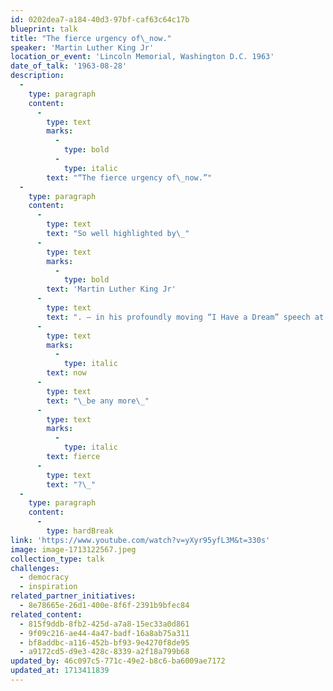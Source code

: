 ```yaml
---
id: 0202dea7-a184-40d3-97bf-caf63c64c17b
blueprint: talk
title: "The fierce urgency of\_now."
speaker: 'Martin Luther King Jr'
location_or_event: 'Lincoln Memorial, Washington D.C. 1963'
date_of_talk: '1963-08-28'
description:
  -
    type: paragraph
    content:
      -
        type: text
        marks:
          -
            type: bold
          -
            type: italic
        text: "“The fierce urgency of\_now.”"
  -
    type: paragraph
    content:
      -
        type: text
        text: "So well highlighted by\_"
      -
        type: text
        marks:
          -
            type: bold
        text: 'Martin Luther King Jr'
      -
        type: text
        text: ". — in his profoundly moving “I Have a Dream” speech at the Lincoln Memorial in 1963 — the ‘urgency of now’ must be applied, in the currency of 2024,\_even beyond solving racism to the higher crisis of preserving sentient life on Earth. Could\_"
      -
        type: text
        marks:
          -
            type: italic
        text: now
      -
        type: text
        text: "\_be any more\_"
      -
        type: text
        marks:
          -
            type: italic
        text: fierce
      -
        type: text
        text: "?\_"
  -
    type: paragraph
    content:
      -
        type: hardBreak
link: 'https://www.youtube.com/watch?v=yXyr95yfL3M&t=330s'
image: image-1713122567.jpeg
collection_type: talk
challenges:
  - democracy
  - inspiration
related_partner_initiatives:
  - 8e78665e-26d1-400e-8f6f-2391b9bfec84
related_content:
  - 815f9ddb-8fb2-425d-a7a8-15ec33a0d861
  - 9f09c216-ae44-4a47-badf-16a8ab75a311
  - bf8addbc-a116-452b-bf93-9e4270f8de95
  - a9172cd5-d9e3-428c-8339-a2f18a799b68
updated_by: 46c097c5-771c-49e2-b8c6-ba6009ae7172
updated_at: 1713411839
---
```

